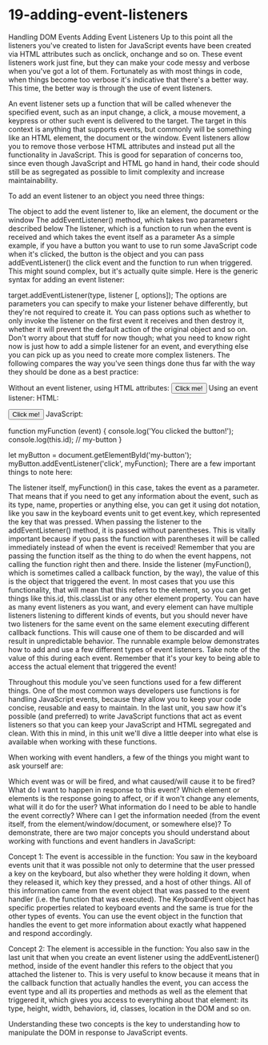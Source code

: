 # 19-adding-event-listeners
 Handling DOM Events  Adding Event Listeners
Up to this point all the listeners you've created to listen for JavaScript events have been created via HTML attributes such as onclick, onchange and so on. These event listeners work just fine, but they can make your code messy and verbose when you've got a lot of them. Fortunately as with most things in code, when things become too verbose it's indicative that there's a better way. This time, the better way is through the use of event listeners.

An event listener sets up a function that will be called whenever the specified event, such as an input change, a click, a mouse movement, a keypress or other such event is delivered to the target. The target in this context is anything that supports events, but commonly will be something like an HTML element, the document or the window. Event listeners allow you to remove those verbose HTML attributes and instead put all the functionality in JavaScript. This is good for separation of concerns too, since even though JavaScript and HTML go hand in hand, their code should still be as segregated as possible to limit complexity and increase maintainability.

To add an event listener to an object you need three things:

The object to add the event listener to, like an element, the document or the window
The addEventListener() method, which takes two parameters described below
The listener, which is a function to run when the event is received and which takes the event itself as a parameter
As a simple example, if you have a button you want to use to run some JavaScript code when it's clicked, the button is the object and you can pass addEventListener() the click event and the function to run when triggered. This might sound complex, but it's actually quite simple. Here is the generic syntax for adding an event listener:

target.addEventListener(type, listener [, options]);
The options are parameters you can specify to make your listener behave differently, but they're not required to create it. You can pass options such as whether to only invoke the listener on the first event it receives and then destroy it, whether it will prevent the default action of the original object and so on. Don't worry about that stuff for now though; what you need to know right now is just how to add a simple listener for an event, and everything else you can pick up as you need to create more complex listeners. The following compares the way you've seen things done thus far with the way they should be done as a best practice:

Without an event listener, using HTML attributes:
<button id="my-button" onclick="console.log('You clicked the button!')">Click me!</button>
Using an event listener:
HTML:

<button id="my-button">Click me!</button>
JavaScript:

function myFunction (event) {
  console.log('You clicked the button!');
  console.log(this.id);  // my-button
}

let myButton = document.getElementById('my-button');
myButton.addEventListener('click', myFunction);
There are a few important things to note here:

The listener itself, myFunction() in this case, takes the event as a parameter. That means that if you need to get any information about the event, such as its type, name, properties or anything else, you can get it using dot notation, like you saw in the keyboard events unit to get event.key, which represented the key that was pressed.
When passing the listener to the addEventListener() method, it is passed without parentheses. This is vitally important because if you pass the function with parentheses it will be called immediately instead of when the event is received! Remember that you are passing the function itself as the thing to do when the event happens, not calling the function right then and there.
Inside the listener (myFunction(), which is sometimes called a callback function, by the way), the value of this is the object that triggered the event. In most cases that you use this functionality, that will mean that this refers to the element, so you can get things like this.id, this.classList or any other element property.
You can have as many event listeners as you want, and every element can have multiple listeners listening to different kinds of events, but you should never have two listeners for the same event on the same element executing different callback functions. This will cause one of them to be discarded and will result in unpredictable behavior. The runnable example below demonstrates how to add and use a few different types of event listeners. Take note of the value of this during each event. Remember that it's your key to being able to access the actual element that triggered the event!

Throughout this module you've seen functions used for a few different things. One of the most common ways developers use functions is for handling JavaScript events, because they allow you to keep your code concise, reusable and easy to maintain. In the last unit, you saw how it's possible (and preferred) to write JavaScript functions that act as event listeners so that you can keep your JavaScript and HTML segregated and clean. With this in mind, in this unit we'll dive a little deeper into what else is available when working with these functions.

When working with event handlers, a few of the things you might want to ask yourself are:

Which event was or will be fired, and what caused/will cause it to be fired?
What do I want to happen in response to this event?
Which element or elements is the response going to affect, or if it won't change any elements, what will it do for the user?
What information do I need to be able to handle the event correctly?
Where can I get the information needed (from the event itself, from the element/window/document, or somewhere else)?
To demonstrate, there are two major concepts you should understand about working with functions and event handlers in JavaScript:

Concept 1: The event is accessible in the function:
You saw in the keyboard events unit that it was possible not only to determine that the user pressed a key on the keyboard, but also whether they were holding it down, when they released it, which key they pressed, and a host of other things. All of this information came from the event object that was passed to the event handler (i.e. the function that was executed). The KeyboardEvent object has specific properties related to keyboard events and the same is true for the other types of events. You can use the event object in the function that handles the event to get more information about exactly what happened and respond accordingly.

Concept 2: The element is accessible in the function:
You also saw in the last unit that when you create an event listener using the addEventListener() method, inside of the event handler this refers to the object that you attached the listener to. This is very useful to know because it means that in the callback function that actually handles the event, you can access the event type and all its properties and methods as well as the element that triggered it, which gives you access to everything about that element: its type, height, width, behaviors, id, classes, location in the DOM and so on.

Understanding these two concepts is the key to understanding how to manipulate the DOM in response to JavaScript events.
